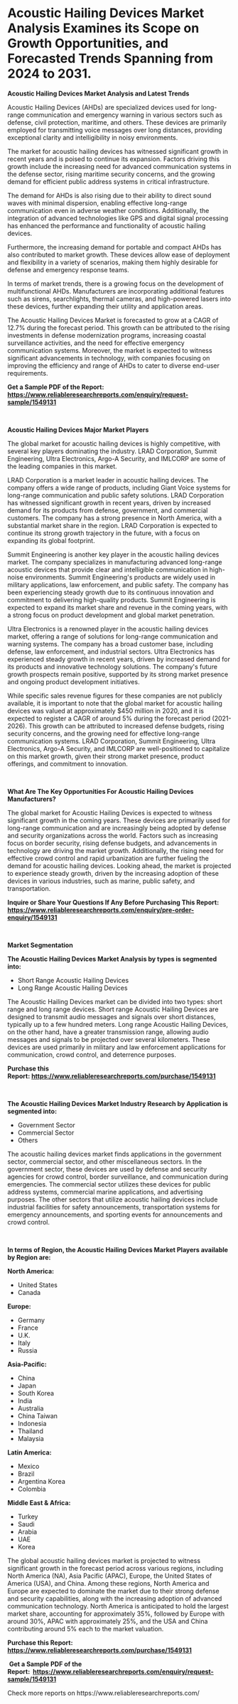 <p><h1>Acoustic Hailing Devices Market Analysis Examines its Scope on Growth Opportunities, and Forecasted Trends Spanning from 2024 to 2031.</h1></p><p><strong>Acoustic Hailing Devices Market Analysis and Latest Trends</strong></p>
<p><p>Acoustic Hailing Devices (AHDs) are specialized devices used for long-range communication and emergency warning in various sectors such as defense, civil protection, maritime, and others. These devices are primarily employed for transmitting voice messages over long distances, providing exceptional clarity and intelligibility in noisy environments.</p><p>The market for acoustic hailing devices has witnessed significant growth in recent years and is poised to continue its expansion. Factors driving this growth include the increasing need for advanced communication systems in the defense sector, rising maritime security concerns, and the growing demand for efficient public address systems in critical infrastructure.</p><p>The demand for AHDs is also rising due to their ability to direct sound waves with minimal dispersion, enabling effective long-range communication even in adverse weather conditions. Additionally, the integration of advanced technologies like GPS and digital signal processing has enhanced the performance and functionality of acoustic hailing devices.</p><p>Furthermore, the increasing demand for portable and compact AHDs has also contributed to market growth. These devices allow ease of deployment and flexibility in a variety of scenarios, making them highly desirable for defense and emergency response teams.</p><p>In terms of market trends, there is a growing focus on the development of multifunctional AHDs. Manufacturers are incorporating additional features such as sirens, searchlights, thermal cameras, and high-powered lasers into these devices, further expanding their utility and application areas.</p><p>The Acoustic Hailing Devices Market is forecasted to grow at a CAGR of 12.7% during the forecast period. This growth can be attributed to the rising investments in defense modernization programs, increasing coastal surveillance activities, and the need for effective emergency communication systems. Moreover, the market is expected to witness significant advancements in technology, with companies focusing on improving the efficiency and range of AHDs to cater to diverse end-user requirements.</p></p>
<p><strong>Get a Sample PDF of the Report:&nbsp; <a href="https://www.reliableresearchreports.com/enquiry/request-sample/1549131">https://www.reliableresearchreports.com/enquiry/request-sample/1549131</a></strong></p>
<p>&nbsp;</p>
<p><strong>Acoustic Hailing Devices Major Market Players</strong></p>
<p><p>The global market for acoustic hailing devices is highly competitive, with several key players dominating the industry. LRAD Corporation, Summit Engineering, Ultra Electronics, Argo-A Security, and IMLCORP are some of the leading companies in this market.</p><p>LRAD Corporation is a market leader in acoustic hailing devices. The company offers a wide range of products, including Giant Voice systems for long-range communication and public safety solutions. LRAD Corporation has witnessed significant growth in recent years, driven by increased demand for its products from defense, government, and commercial customers. The company has a strong presence in North America, with a substantial market share in the region. LRAD Corporation is expected to continue its strong growth trajectory in the future, with a focus on expanding its global footprint.</p><p>Summit Engineering is another key player in the acoustic hailing devices market. The company specializes in manufacturing advanced long-range acoustic devices that provide clear and intelligible communication in high-noise environments. Summit Engineering's products are widely used in military applications, law enforcement, and public safety. The company has been experiencing steady growth due to its continuous innovation and commitment to delivering high-quality products. Summit Engineering is expected to expand its market share and revenue in the coming years, with a strong focus on product development and global market penetration.</p><p>Ultra Electronics is a renowned player in the acoustic hailing devices market, offering a range of solutions for long-range communication and warning systems. The company has a broad customer base, including defense, law enforcement, and industrial sectors. Ultra Electronics has experienced steady growth in recent years, driven by increased demand for its products and innovative technology solutions. The company's future growth prospects remain positive, supported by its strong market presence and ongoing product development initiatives.</p><p>While specific sales revenue figures for these companies are not publicly available, it is important to note that the global market for acoustic hailing devices was valued at approximately $450 million in 2020, and it is expected to register a CAGR of around 5% during the forecast period (2021-2026). This growth can be attributed to increased defense budgets, rising security concerns, and the growing need for effective long-range communication systems. LRAD Corporation, Summit Engineering, Ultra Electronics, Argo-A Security, and IMLCORP are well-positioned to capitalize on this market growth, given their strong market presence, product offerings, and commitment to innovation.</p></p>
<p>&nbsp;</p>
<p><strong>What Are The Key Opportunities For Acoustic Hailing Devices Manufacturers?</strong></p>
<p><p>The global market for Acoustic Hailing Devices is expected to witness significant growth in the coming years. These devices are primarily used for long-range communication and are increasingly being adopted by defense and security organizations across the world. Factors such as increasing focus on border security, rising defense budgets, and advancements in technology are driving the market growth. Additionally, the rising need for effective crowd control and rapid urbanization are further fueling the demand for acoustic hailing devices. Looking ahead, the market is projected to experience steady growth, driven by the increasing adoption of these devices in various industries, such as marine, public safety, and transportation.</p></p>
<p><strong>Inquire or Share Your Questions If Any Before Purchasing This Report: <a href="https://www.reliableresearchreports.com/enquiry/pre-order-enquiry/1549131">https://www.reliableresearchreports.com/enquiry/pre-order-enquiry/1549131</a></strong></p>
<p>&nbsp;</p>
<p><strong>Market Segmentation</strong></p>
<p><strong>The Acoustic Hailing Devices Market Analysis by types is segmented into:</strong></p>
<p><ul><li>Short Range Acoustic Hailing Devices</li><li>Long Range Acoustic Hailing Devices</li></ul></p>
<p><p>The Acoustic Hailing Devices market can be divided into two types: short range and long range devices. Short range Acoustic Hailing Devices are designed to transmit audio messages and signals over short distances, typically up to a few hundred meters. Long range Acoustic Hailing Devices, on the other hand, have a greater transmission range, allowing audio messages and signals to be projected over several kilometers. These devices are used primarily in military and law enforcement applications for communication, crowd control, and deterrence purposes.</p></p>
<p><strong>Purchase this Report:&nbsp;<a href="https://www.reliableresearchreports.com/purchase/1549131">https://www.reliableresearchreports.com/purchase/1549131</a></strong></p>
<p>&nbsp;</p>
<p><strong>The Acoustic Hailing Devices Market Industry Research by Application is segmented into:</strong></p>
<p><ul><li>Government Sector</li><li>Commercial Sector</li><li>Others</li></ul></p>
<p><p>The acoustic hailing devices market finds applications in the government sector, commercial sector, and other miscellaneous sectors. In the government sector, these devices are used by defense and security agencies for crowd control, border surveillance, and communication during emergencies. The commercial sector utilizes these devices for public address systems, commercial marine applications, and advertising purposes. The other sectors that utilize acoustic hailing devices include industrial facilities for safety announcements, transportation systems for emergency announcements, and sporting events for announcements and crowd control.</p></p>
<p>&nbsp;</p>
<p><strong>In terms of Region, the Acoustic Hailing Devices Market Players available by Region are:</strong></p>
<p>
    <p> <strong> North America: </strong>
        <ul>
            <li>United States</li>
            <li>Canada</li>
        </ul>
        </p> 
    <p> <strong> Europe: </strong>
        <ul>
            <li>Germany</li>
            <li>France</li>
            <li>U.K.</li>
            <li>Italy</li>
            <li>Russia</li>
        </ul>
        </p> 
    <p> <strong> Asia-Pacific: </strong>
        <ul>
            <li>China</li>
            <li>Japan</li>
            <li>South Korea</li>
            <li>India</li>
            <li>Australia</li>
            <li>China Taiwan</li>
            <li>Indonesia</li>
            <li>Thailand</li>
            <li>Malaysia</li>
        </ul>
        </p> 
    <p> <strong> Latin America: </strong>
        <ul>
            <li>Mexico</li>
            <li>Brazil</li>
            <li>Argentina Korea</li>
            <li>Colombia</li>
        </ul>
        </p> 
    <p> <strong> Middle East & Africa: </strong>
        <ul>
            <li>Turkey</li>
            <li>Saudi</li>
            <li>Arabia</li>
            <li>UAE</li>
            <li>Korea</li>
        </ul>
    </p>
    </p>
<p><p>The global acoustic hailing devices market is projected to witness significant growth in the forecast period across various regions, including North America (NA), Asia Pacific (APAC), Europe, the United States of America (USA), and China. Among these regions, North America and Europe are expected to dominate the market due to their strong defense and security capabilities, along with the increasing adoption of advanced communication technology. North America is anticipated to hold the largest market share, accounting for approximately 35%, followed by Europe with around 30%, APAC with approximately 25%, and the USA and China contributing around 5% each to the market valuation.</p></p>
<p><strong>Purchase this Report: <a href="https://www.reliableresearchreports.com/purchase/1549131">https://www.reliableresearchreports.com/purchase/1549131</a></strong></p>
<p>&nbsp;<strong>Get a Sample PDF of the Report:&nbsp;&nbsp;<a href="https://www.reliableresearchreports.com/enquiry/request-sample/1549131">https://www.reliableresearchreports.com/enquiry/request-sample/1549131</a></strong></p>
<p><strong></strong></p>
<p>Check more reports on https://www.reliableresearchreports.com/</p>